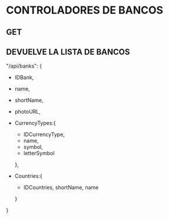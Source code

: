 # CONTROLADORES DE BANCOS

## GET

## DEVUELVE LA LISTA DE BANCOS

"/api/banks": {
- IDBank, 
- name, 
- shortName, 
- photoURL, 
- CurrencyTypes:{ 
    - IDCurrencyType, 
    - name, 
    - symbol, 
    - letterSymbol 
    
    }, 
- Countries:{ 
    - IDCountries, shortName, name 
    
    }
    
}